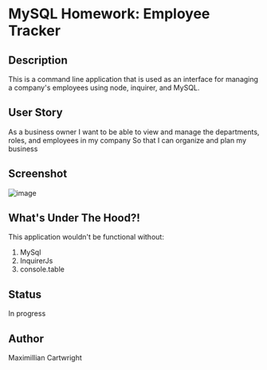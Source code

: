 # MySQL Homework: Employee Tracker

## Description
 This is a command line application that is used as an interface for managing a company's employees using node, inquirer, and MySQL.

## User Story
As a business owner
I want to be able to view and manage the departments, roles, and employees in my company
So that I can organize and plan my business

## Screenshot
![image](https://user-images.githubusercontent.com/56765185/75130600-2387de00-5684-11ea-9167-94f444596c90.png)

## What's Under The Hood?!
This application wouldn't be functional without:
1. MySql
2. InquirerJs
3. console.table

## Status
In progress

## Author
Maximillian Cartwright